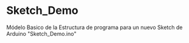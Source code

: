 # Sketch_Demo
Módelo Basico de la Estructura de programa para un nuevo Sketch de Arduino
"Sketch_Demo.ino"
